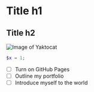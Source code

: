 # Title h1
## Title h2
![Image of Yaktocat](https://octodex.github.com/images/yaktocat.png)
```php
$x = 1;
```
- [ ] Turn on GitHub Pages
- [ ] Outline my portfolio
- [ ] Introduce myself to the world
